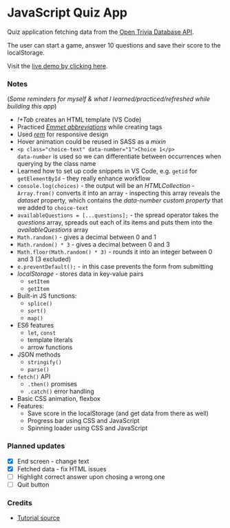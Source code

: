 # JavaScript Quiz App

Quiz application fetching data from the [Open Trivia Database API](https://opentdb.com/). 

The user can start a game, answer 10 questions and save their score to the localStorage.

Visit the [live demo by clicking here](https://lillapulay.github.io/JS-quiz-app/).

### Notes
(<em>Some reminders for myself & what I learned/practiced/refreshed while building this app</em>)
- <em>!+Tab</em> creates an HTML template (VS Code)
- Practiced <em>[Emmet abbreviations](https://docs.emmet.io/)</em> while creating tags
- Used <em>[rem](https://css-tricks.com/rem-global-em-local/)</em> for responsive design
- Hover animation could be reused in SASS as a <em>mixin</em>
- `<p class="choice-text" data-number="1">Choice 1</p>` <br>
    `data-number` is used so we can differentiate between occurrences when querying by the class name
- Learned how to set up code snippets in VS Code, e.g. `getid` for `getElementById` - they really enhance workflow
- `console.log(choices)` - the output will be an <em>HTMLCollection</em> - `Array.from()` converts it into an array - inspecting this array reveals the <em>dataset</em> property, which contains the <em>data-number custom property</em> that we added to `choice-text`
- `availableQuestions = [...questions];` - the spread operator takes the <em>questions</em> array, spreads out each of its items and puts them into the <em>availableQuestions</em> array
- `Math.random()` - gives a decimal between 0 and 1
- `Math.random() * 3` - gives a decimal between 0 and 3
- `Math.floor(Math.random() * 3)` - rounds it into an integer between 0 and 3 (3 excluded)
- `e.preventDefault();` - in this case prevents the form from submitting
- <em>localStorage</em> - stores data in key-value pairs
    - `setItem`
    - `getItem`
- Built-in JS functions:
    - `splice()`
    - `sort()`
    - `map()`
- ES6 features
    - `let`, `const`
    - template literals
    - arrow functions
- JSON methods
    - `stringify()`
    - `parse()`
- `fetch()` API
    - `.then()` promises
    - `.catch()` error handling
- Basic CSS animation, flexbox
- Features:
    - Save score in the localStorage (and get data from there as well)
    - Progress bar using CSS and JavaScript
    - Spinning loader using CSS and JavaScript

### Planned updates
- [x] End screen - change text
- [x] Fetched data - fix HTML issues
- [ ] Highlight correct answer upon chosing a wrong one
- [ ] Quit button

### Credits
- [Tutorial source](https://www.udemy.com/course/build-a-quiz-app-with-html-css-and-javascript/)
